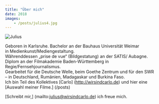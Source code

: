 ```yaml
---
title: "Über mich"
date: 2018
images:
    - /posts/julius4.jpg
---
```

![Julius](/julius4.jpg)

Geboren in Karlsruhe. Bachelor an der Bauhaus Universität Weimar       
in Medienkunst/Mediengestaltung.        
Währenddessen „prise de vue“ (Bildgestatung) an der SATIS/ Aubagne.        
Diplom an der Filmakademie Baden-Württemberg in Regie/Fernsehjournalismus.     
Gearbeitet für die Deutsche Welle, beim Goethe Zentrum und für den SWR     
– in Deutschland, Rumänien, Madagaskar und Burkina Faso.   
Ich bin Teil des Kollektives [Carlo] (http://wirsindcarlo.de)
und hier eine [Auswahl meiner Filme.] (/posts)     

[Schreibt mir,] (mailto:julius@wirsindcarlo.de) 
ich freue mich.






